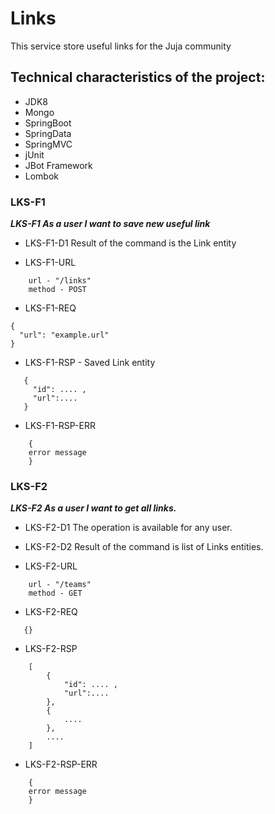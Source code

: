 # Links
This service store useful links for the Juja community 

## Technical characteristics of the project:

* JDK8
* Mongo
* SpringBoot
* SpringData
* SpringMVC
* jUnit
* JBot Framework
* Lombok

### LKS-F1
***LKS-F1 As a user I want to save new useful link***

* LKS-F1-D1 Result of the command is the Link entity

* LKS-F1-URL
```
    url - "/links"
    method - POST
```
* LKS-F1-REQ
```
{
  "url": "example.url"
}
```
* LKS-F1-RSP - Saved Link entity
```
   {
     "id": .... ,
     "url":....
   }  
```
* LKS-F1-RSP-ERR
```
    {
    error message
    }
```


### LKS-F2
***LKS-F2 As a user I want to get all links.***

* LKS-F2-D1 The operation is available for any user.
* LKS-F2-D2 Result of the command is list of Links entities.

* LKS-F2-URL
```
    url - "/teams"
    method - GET
```
* LKS-F2-REQ
```
   {}
```
* LKS-F2-RSP
```
    [
        {
            "id": .... ,
            "url":....           
        },
        {
            ....
        },
        ....   
    ]
```
* LKS-F2-RSP-ERR
```
    {
    error message
    }
```
